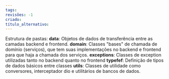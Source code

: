 ```yaml
---
tags: 
revisões: -1
criado: 
título_alternativo:
---
```

Estrutura de pastas:
	 **data**: Objetos de dados de transferência entre as camadas backend e frontend.
	 **domain**: Classes "bases" de chamada de domínio (serviços), que tem suas implementações no backend e frontend para que haja a chamada dos serviços.
	 **exceptions**: Classes de exception utilizadas tanto no backend quanto no frontend
	 **typefef**: Definição de tipos de dados básicos entre classes
	 **utils**: Classes de utilidade como conversores, interceptador dio e utilitários de bancos de dados.